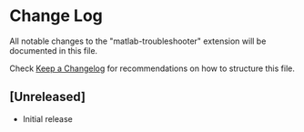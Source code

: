 # Change Log

All notable changes to the "matlab-troubleshooter" extension will be documented in this file.

Check [Keep a Changelog](http://keepachangelog.com/) for recommendations on how to structure this file.

## [Unreleased]

- Initial release